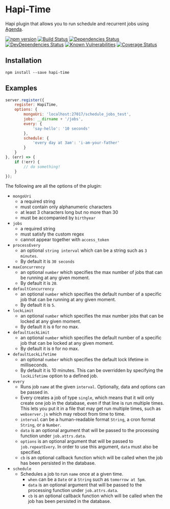 # Hapi-Time
Hapi plugin that allows you to run schedule and recurrent jobs using [Agenda](https://github.com/rschmukler/agenda).

[![npm version](https://badge.fury.io/js/hapi-time.svg)](http://badge.fury.io/js/hapi-time)
[![Build Status](https://secure.travis-ci.org/angelstoone/hapi-time.svg)](http://travis-ci.org/angelstoone/hapi-time)
[![Dependencies Status](https://david-dm.org/angelstoone/hapi-time.svg)](https://david-dm.org/angelstoone/hapi-time)
[![DevDependencies Status](https://david-dm.org/angelstoone/hapi-time/dev-status.svg)](https://david-dm.org/angelstoone/hapi-time#info=devDependencies)
[![Known Vulnerabilities](https://snyk.io/test/npm/hapi-time/badge.svg)](https://snyk.io/test/npm/hapi-time)
[![Coverage Status](https://coveralls.io/repos/github/angelstoone/hapi-time/badge.svg?branch=master)](https://coveralls.io/github/angelstoone/hapi-time?branch=master)

## Installation
```
npm install --save hapi-time
```

## Examples
```javascript
server.register({
    register: HapiTime,
    options: {
        mongoUri: 'localhost:27017/schedule_jobs_test',
        jobs: __dirname + '/jobs',
        every: {
            'say-hello': '10 seconds'
        },
        schedule: {
            'every day at 3am': 'i-am-your-father'
        }
    }
}, (err) => {
    if (!err) {
        // do something!
    }
});
```

The following are all the options of the plugin:
* `mongoUri`
    * a required string
    * must contain only alphanumeric characters
    * at least 3 characters long but no more than 30
    * must be accompanied by `birthyear`
* `jobs`
    * a required string
    * must satisfy the custom regex
    * cannot appear together with `access_token`
* `processEvery`
    * an optional `string interval` which can be a string such as `3 minutes`.
    * By default it is `30 seconds`
* `maxConcurrency`
    * an optional `number` which specifies the max number of jobs that can be running at any given moment.
    * By default it is `20`.
* `defaultConcurrency`
    * an optional `number` which specifies the default number of a specific job that can be running at any given moment.
    * By default it is `5`.
* `lockLimit`
    * an optional `number` which specifies the max number jobs that can be locked at any given moment.
    * By default it is `0` for no max.
* `defaultLockLimit`
    * an optional `number` which specifies the default number of a specific job that can be locked at any given moment.
    * By default it is `0` for no max.
* `defaultLockLifetime`
    * an optional `number` which specifies the default lock lifetime in milliseconds.
    * By default it is 10 minutes. This can be overridden by specifying the `lockLifetime` option to a defined job.
* `every`
    * Runs job `name` at the given `interval`. Optionally, data and options can be passed in.
    * Every creates a job of type `single`, which means that it will only create one job in the database, even if that line is run multiple times. This lets you put it in a file that may get run multiple times, such as `webserver.js` which may reboot from time to time.
    * `interval` can be a human-readable format `String`, a cron format `String`, or a `Number`.
    * `data` is an optional argument that will be passed to the processing function under `job.attrs.data`.
    * `options` is an optional argument that will be passed to `job.repeatEvery`. In order to use this argument, `data` must also be specified.
    * `cb` is an optional callback function which will be called when the job has been persisted in the database.
* `schedule`
    * Schedules a job to run `name` once at a given time.
        * `when` can be a `Date` or a `String` such as `tomorrow at 5pm`.
        * `data` is an optional argument that will be passed to the processing function under `job.attrs.data`.
        * `cb` is an optional callback function which will be called when the job has been persisted in the database.
